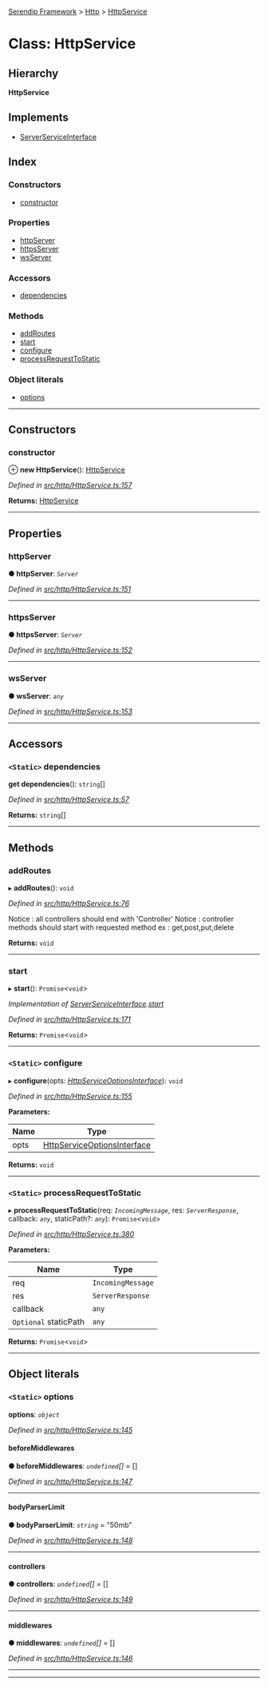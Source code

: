 [Serendip Framework](../README.md) > [Http](../modules/http.md) > [HttpService](../classes/http.httpservice.md)

# Class: HttpService

## Hierarchy

**HttpService**

## Implements

* [ServerServiceInterface](../interfaces/server.serverserviceinterface-1.md)

## Index

### Constructors

* [constructor](http.httpservice.md#constructor)

### Properties

* [httpServer](http.httpservice.md#httpserver)
* [httpsServer](http.httpservice.md#httpsserver)
* [wsServer](http.httpservice.md#wsserver)

### Accessors

* [dependencies](http.httpservice.md#dependencies)

### Methods

* [addRoutes](http.httpservice.md#addroutes)
* [start](http.httpservice.md#start)
* [configure](http.httpservice.md#configure)
* [processRequestToStatic](http.httpservice.md#processrequesttostatic)

### Object literals

* [options](http.httpservice.md#options)

---

## Constructors

<a id="constructor"></a>

###  constructor

⊕ **new HttpService**(): [HttpService](http.httpservice.md)

*Defined in [src/http/HttpService.ts:157](https://github.com/m-esm/serendip/blob/17b0858/src/http/HttpService.ts#L157)*

**Returns:** [HttpService](http.httpservice.md)

___

## Properties

<a id="httpserver"></a>

###  httpServer

**● httpServer**: *`Server`*

*Defined in [src/http/HttpService.ts:151](https://github.com/m-esm/serendip/blob/17b0858/src/http/HttpService.ts#L151)*

___
<a id="httpsserver"></a>

###  httpsServer

**● httpsServer**: *`Server`*

*Defined in [src/http/HttpService.ts:152](https://github.com/m-esm/serendip/blob/17b0858/src/http/HttpService.ts#L152)*

___
<a id="wsserver"></a>

###  wsServer

**● wsServer**: *`any`*

*Defined in [src/http/HttpService.ts:153](https://github.com/m-esm/serendip/blob/17b0858/src/http/HttpService.ts#L153)*

___

## Accessors

<a id="dependencies"></a>

### `<Static>` dependencies

**get dependencies**(): `string`[]

*Defined in [src/http/HttpService.ts:57](https://github.com/m-esm/serendip/blob/17b0858/src/http/HttpService.ts#L57)*

**Returns:** `string`[]

___

## Methods

<a id="addroutes"></a>

###  addRoutes

▸ **addRoutes**(): `void`

*Defined in [src/http/HttpService.ts:76](https://github.com/m-esm/serendip/blob/17b0858/src/http/HttpService.ts#L76)*

Notice : all controllers should end with 'Controller' Notice : controller methods should start with requested method ex : get,post,put,delete

**Returns:** `void`

___
<a id="start"></a>

###  start

▸ **start**(): `Promise`<`void`>

*Implementation of [ServerServiceInterface](../interfaces/server.serverserviceinterface-1.md).[start](../interfaces/server.serverserviceinterface-1.md#start)*

*Defined in [src/http/HttpService.ts:171](https://github.com/m-esm/serendip/blob/17b0858/src/http/HttpService.ts#L171)*

**Returns:** `Promise`<`void`>

___
<a id="configure"></a>

### `<Static>` configure

▸ **configure**(opts: *[HttpServiceOptionsInterface](../interfaces/http.httpserviceoptionsinterface.md)*): `void`

*Defined in [src/http/HttpService.ts:155](https://github.com/m-esm/serendip/blob/17b0858/src/http/HttpService.ts#L155)*

**Parameters:**

| Name | Type |
| ------ | ------ |
| opts | [HttpServiceOptionsInterface](../interfaces/http.httpserviceoptionsinterface.md) |

**Returns:** `void`

___
<a id="processrequesttostatic"></a>

### `<Static>` processRequestToStatic

▸ **processRequestToStatic**(req: *`IncomingMessage`*, res: *`ServerResponse`*, callback: *`any`*, staticPath?: *`any`*): `Promise`<`void`>

*Defined in [src/http/HttpService.ts:380](https://github.com/m-esm/serendip/blob/17b0858/src/http/HttpService.ts#L380)*

**Parameters:**

| Name | Type |
| ------ | ------ |
| req | `IncomingMessage` |
| res | `ServerResponse` |
| callback | `any` |
| `Optional` staticPath | `any` |

**Returns:** `Promise`<`void`>

___

## Object literals

<a id="options"></a>

### `<Static>` options

**options**: *`object`*

*Defined in [src/http/HttpService.ts:145](https://github.com/m-esm/serendip/blob/17b0858/src/http/HttpService.ts#L145)*

<a id="options.beforemiddlewares"></a>

####  beforeMiddlewares

**● beforeMiddlewares**: *`undefined`[]* =  []

*Defined in [src/http/HttpService.ts:147](https://github.com/m-esm/serendip/blob/17b0858/src/http/HttpService.ts#L147)*

___
<a id="options.bodyparserlimit"></a>

####  bodyParserLimit

**● bodyParserLimit**: *`string`* = "50mb"

*Defined in [src/http/HttpService.ts:148](https://github.com/m-esm/serendip/blob/17b0858/src/http/HttpService.ts#L148)*

___
<a id="options.controllers"></a>

####  controllers

**● controllers**: *`undefined`[]* =  []

*Defined in [src/http/HttpService.ts:149](https://github.com/m-esm/serendip/blob/17b0858/src/http/HttpService.ts#L149)*

___
<a id="options.middlewares"></a>

####  middlewares

**● middlewares**: *`undefined`[]* =  []

*Defined in [src/http/HttpService.ts:146](https://github.com/m-esm/serendip/blob/17b0858/src/http/HttpService.ts#L146)*

___

___

